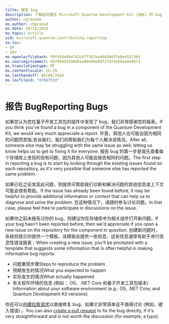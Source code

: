 ```yaml
---
title: 报告 bug
description: 了解如何报告 Microsoft Quantum Development Kit (QDK) 的 bug 或问题。
author: cgranade
ms.author: chgranad
ms.date: 10/12/2018
ms.topic: article
uid: microsoft.quantum.contributing.reporting
no-loc:
- Q#
- $$v
ms.openlocfilehash: f8fd5de99a742c07f367bad6830d37e0e45573b5
ms.sourcegitcommit: 6bf99d93590d6aa80490e88f2fd74dbbee8e0371
ms.translationtype: MT
ms.contentlocale: zh-CN
ms.lasthandoff: 08/06/2020
ms.locfileid: "87867533"
---
```

# <a name="reporting-bugs"></a><span data-ttu-id="fbe80-103">报告 Bug</span><span class="sxs-lookup"><span data-stu-id="fbe80-103">Reporting Bugs</span></span> #

<span data-ttu-id="fbe80-104">如果您认为您在量子开发工具包的组件中发现了 bug，我们非常感谢您的报表。</span><span class="sxs-lookup"><span data-stu-id="fbe80-104">If you think you've found a bug in a component of the Quantum Development Kit, we would very much appreciate a report.</span></span>
<span data-ttu-id="fbe80-105">毕竟，其他人也可能会因为相同的问题而苦恼;告诉我们，我们将帮助我们为每个人解决该情况。</span><span class="sxs-lookup"><span data-stu-id="fbe80-105">After all, someone else may be struggling with the same issue as well; letting us know helps us to get to fixing it for everyone.</span></span>
<span data-ttu-id="fbe80-106">报告 bug 的第一步是首先查看每个存储库上发现的现有问题，因为其他人可能会报告相同的问题。</span><span class="sxs-lookup"><span data-stu-id="fbe80-106">The first step in reporting a bug is to start by looking through the existing issues found on each repository, as it's very possible that someone else has reported the same problem.</span></span>

<span data-ttu-id="fbe80-107">如果已在之前发现此问题，则提供可帮助我们诊断和解决问题的其他信息或上下文可能会很有帮助。</span><span class="sxs-lookup"><span data-stu-id="fbe80-107">If the issue has already been found before, it may be helpful to provide additional information or context that can help us to diagnose and solve the problem.</span></span>
<span data-ttu-id="fbe80-108">在这种情况下，请随时参与讨论问题。</span><span class="sxs-lookup"><span data-stu-id="fbe80-108">In that case, please feel free to participate in discussions on the issue.</span></span>

<span data-ttu-id="fbe80-109">如果你之前未报告过你的 bug，则建议你在存储库中为相关组件打开新问题。</span><span class="sxs-lookup"><span data-stu-id="fbe80-109">If your bug hasn't been reported before, then we'd appreciate if you open a new issue on the repository for the component in question.</span></span>
<span data-ttu-id="fbe80-110">创建新问题时，系统将提示你提供一个模板，该模板会提供一些信息，这些信息通常有助于进行信息性错误报表：</span><span class="sxs-lookup"><span data-stu-id="fbe80-110">When creating a new issue, you'll be prompted with a template that suggests some information that is often helpful in making informative bug reports:</span></span>

- <span data-ttu-id="fbe80-111">问题重现步骤</span><span class="sxs-lookup"><span data-stu-id="fbe80-111">Steps to reproduce the problem</span></span>
- <span data-ttu-id="fbe80-112">预期发生的情况</span><span class="sxs-lookup"><span data-stu-id="fbe80-112">What you expected to happen</span></span>
- <span data-ttu-id="fbe80-113">实际发生的情况</span><span class="sxs-lookup"><span data-stu-id="fbe80-113">What actually happened</span></span>
- <span data-ttu-id="fbe80-114">有关软件环境的信息 (例如： OS、.NET Core 和量子开发工具包版本) </span><span class="sxs-lookup"><span data-stu-id="fbe80-114">Information about your software environment (e.g.: OS, .NET Core, and Quantum Development Kit versions)</span></span>

<span data-ttu-id="fbe80-115">你还可以[创建拉取请求](https://help.github.com/articles/about-pull-requests/)以直接修复 bug，如果它非常简单且不值得讨论 (例如，键入错误) 。</span><span class="sxs-lookup"><span data-stu-id="fbe80-115">You can also [create a pull request](https://help.github.com/articles/about-pull-requests/) to fix the bug directly, if it's very straightforward and is not worth the discussion (for example, a typo).</span></span>

